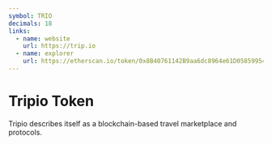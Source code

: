 ```yaml
---
symbol: TRIO
decimals: 18
links:
  - name: website
    url: https://trip.io
  - name: explorer
    url: https://etherscan.io/token/0x8B40761142B9aa6dc8964e61D0585995425C3D94
---
```


# Tripio Token

Tripio describes itself as a blockchain-based travel marketplace and protocols.
